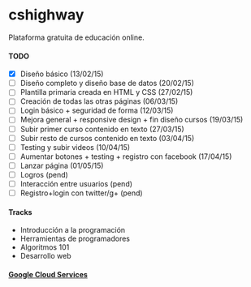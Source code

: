 # cshighway


Plataforma gratuita de educación online.


#### TODO
 - [X] Diseño básico (13/02/15)
 - [ ] Diseño completo y diseño base de datos (20/02/15)
 - [ ] Plantilla primaria creada en HTML y CSS (27/02/15)
 - [ ] Creación de todas las otras páginas (06/03/15)
 - [ ] Login básico + seguridad de forma (12/03/15)
 - [ ] Mejora general + responsive design + fin diseño cursos (19/03/15)
 - [ ] Subir primer curso contenido en texto (27/03/15)
 - [ ] Subir resto de cursos contenido en texto (03/04/15)
 - [ ] Testing y subir videos (10/04/15)
 - [ ] Aumentar botones + testing + registro con facebook (17/04/15)
 - [ ] Lanzar página (01/05/15)
 - [ ] Logros (pend)
 - [ ] Interacción entre usuarios (pend)
 - [ ] Registro+login con twitter/g+ (pend)

#### Tracks
 * Introducción a la programación
 * Herramientas de programadores
 * Algoritmos 101
 * Desarrollo web


#### [Google Cloud Services](https://cloud.google.com/)
